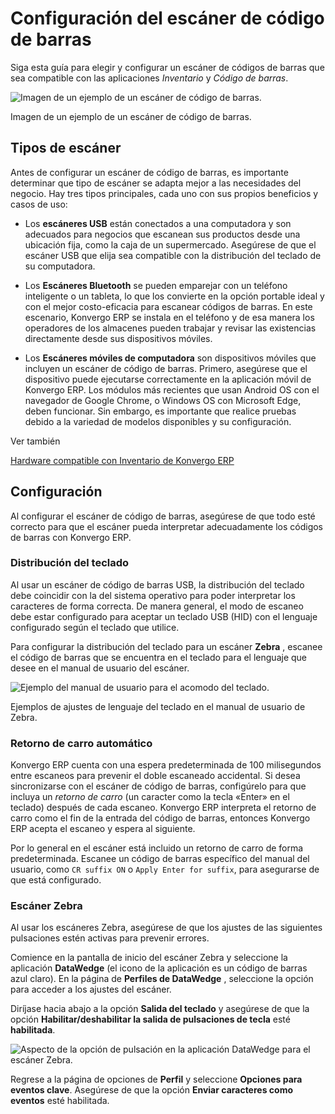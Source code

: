 # Configuración del escáner de código de barras

Siga esta guía para elegir y configurar un escáner de códigos de barras que
sea compatible con las aplicaciones _Inventario_ y _Código de barras_.

![Imagen de un ejemplo de un escáner de código de
barras.](../../../../_images/barcode-scanner.png)

Imagen de un ejemplo de un escáner de código de barras.

## Tipos de escáner

Antes de configurar un escáner de código de barras, es importante determinar
que tipo de escáner se adapta mejor a las necesidades del negocio. Hay tres
tipos principales, cada uno con sus propios beneficios y casos de uso:

  * Los **escáneres USB** están conectados a una computadora y son adecuados para negocios que escanean sus productos desde una ubicación fija, como la caja de un supermercado. Asegúrese de que el escáner USB que elija sea compatible con la distribución del teclado de su computadora.

  * Los **Escáneres Bluetooth** se pueden emparejar con un teléfono inteligente o un tableta, lo que los convierte en la opción portable ideal y con el mejor costo-eficacia para escanear códigos de barras. En este escenario, Konvergo ERP se instala en el teléfono y de esa manera los operadores de los almacenes pueden trabajar y revisar las existencias directamente desde sus dispositivos móviles.

  * Los **Escáneres móviles de computadora** son dispositivos móviles que incluyen un escáner de código de barras. Primero, asegúrese que el dispositivo puede ejecutarse correctamente en la aplicación móvil de Konvergo ERP. Los módulos más recientes que usan Android OS con el navegador de Google Chrome, o Windows OS con Microsoft Edge, deben funcionar. Sin embargo, es importante que realice pruebas debido a la variedad de modelos disponibles y su configuración.

<div class="alert alert-secondary">
<p class="alert-title">
Ver también</p><p><a href="https://www.odoo.com/app/inventory-hardware">Hardware compatible con Inventario de Konvergo ERP</a></p>
</div>

## Configuración

Al configurar el escáner de código de barras, asegúrese de que todo esté
correcto para que el escáner pueda interpretar adecuadamente los códigos de
barras con Konvergo ERP.

### Distribución del teclado

Al usar un escáner de código de barras USB, la distribución del teclado debe
coincidir con la del sistema operativo para poder interpretar los caracteres
de forma correcta. De manera general, el modo de escaneo debe estar
configurado para aceptar un teclado USB (HID) con el lenguaje configurado
según el teclado que utilice.

Para configurar la distribución del teclado para un escáner **Zebra** ,
escanee el código de barras que se encuentra en el teclado para el lenguaje
que desee en el manual de usuario del escáner.

![Ejemplo del manual de usuario para el acomodo del
teclado.](../../../../_images/keyboard-barcode.png)

Ejemplos de ajustes de lenguaje del teclado en el manual de usuario de Zebra.

### Retorno de carro automático

Konvergo ERP cuenta con una espera predeterminada de 100 milisegundos entre escaneos
para prevenir el doble escaneado accidental. Si desea sincronizarse con el
escáner de código de barras, configúrelo para que incluya un _retorno de
carro_ (un caracter como la tecla «Enter» en el teclado) después de cada
escaneo. Konvergo ERP interpreta el retorno de carro como el fin de la entrada del
código de barras, entonces Konvergo ERP acepta el escaneo y espera al siguiente.

Por lo general en el escáner está incluido un retorno de carro de forma
predeterminada. Escanee un código de barras específico del manual del usuario,
como `CR suffix ON` o `Apply Enter for suffix`, para asegurarse de que está
configurado.

### Escáner Zebra

Al usar los escáneres Zebra, asegúrese de que los ajustes de las siguientes
pulsaciones estén activas para prevenir errores.

Comience en la pantalla de inicio del escáner Zebra y seleccione la aplicación
**DataWedge** (el icono de la aplicación es un código de barras azul claro).
En la página de **Perfiles de DataWedge** , seleccione la opción para acceder
a los ajustes del escáner.

Diríjase hacia abajo a la opción **Salida del teclado** y asegúrese de que la
opción **Habilitar/deshabilitar la salida de pulsaciones de tecla** esté
**habilitada**.

![Aspecto de la opción de pulsación en la aplicación DataWedge para el escáner
Zebra.](../../../../_images/enable-keystroke.png)

Regrese a la página de opciones de **Perfil** y seleccione **Opciones para
eventos clave**. Asegúrese de que la opción **Enviar caracteres como eventos**
esté habilitada.

